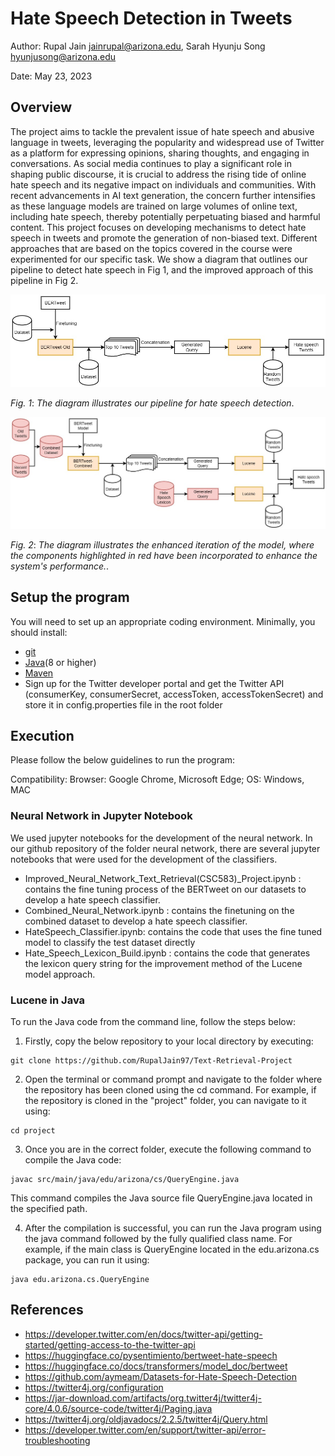 # Hate Speech Detection in Tweets

Author: Rupal Jain [jainrupal@arizona.edu](mailto:jainrupal@arizona.edu), Sarah Hyunju Song [hyunjusong@arizona.edu](mailto:hyunjusong@arizona.edu)

Date: May 23, 2023

## Overview

The project aims to tackle the prevalent issue of hate speech and abusive language in tweets, leveraging the popularity and widespread use of Twitter as a platform for expressing opinions, sharing thoughts, and engaging in conversations. As social media continues to play a significant role in shaping public discourse, it is crucial to address the rising tide of online hate speech and its negative impact on individuals and communities. With recent advancements in AI text generation, the concern further intensifies as these language models are trained on large volumes of online text, including hate speech, thereby potentially perpetuating biased and harmful content. This project focuses on developing mechanisms to detect hate speech in tweets and promote the generation of non-biased text. Different approaches that are based on the topics covered in the course were experimented for our specific task. We show a diagram that outlines our pipeline to detect hate speech in Fig 1, and the improved approach of this pipeline in Fig 2. 

![Diagram 1](Picture1.jpg)

*Fig. 1*: *The diagram illustrates our pipeline for hate speech detection*.

![Diagram 2](Picture2.jpg)

*Fig. 2*: *The diagram illustrates the enhanced iteration of the model, where the components highlighted in red have been incorporated to enhance the system's performance.*.

## Setup the program

You will need to set up an appropriate coding environment.
Minimally, you should install:

* [git](https://git-scm.com/downloads)
* [Java](https://www.java.com/en/)(8 or higher)
* [Maven](https://maven.apache.org/)
* Sign up for the Twitter developer portal and get the Twitter API (consumerKey, consumerSecret, accessToken, accessTokenSecret) and store it in config.properties file in the root folder

## Execution

Please follow the below guidelines to run the program:

Compatibility:
Browser: Google Chrome, Microsoft Edge; OS: Windows, MAC

### Neural Network in Jupyter Notebook

We used jupyter notebooks for the development of the neural network. In our github repository of the folder neural network, there are several jupyter notebooks that were used for the development of the classifiers. 
-	Improved_Neural_Network_Text_Retrieval(CSC583)_Project.ipynb : contains the fine tuning process of the BERTweet on our datasets to develop a hate speech classifier.
-	Combined_Neural_Network.ipynb : contains the finetuning on the combined dataset to develop a hate speech classifier.
-	HateSpeech_Classifier.ipynb: contains the code that uses the fine tuned model to classify the test dataset directly
-	Hate_Speech_Lexicon_Build.ipynb : contains the code that generates the lexicon query string for the improvement method of the Lucene model approach.

### Lucene in Java

To run the Java code from the command line, follow the steps below:

1.	Firstly, copy the below repository to your local directory by executing:

```
git clone https://github.com/RupalJain97/Text-Retrieval-Project
```

2.	Open the terminal or command prompt and navigate to the folder where the repository has been cloned using the cd command. For example, if the repository is cloned in the "project" folder, you can navigate to it using:

```
cd project
```

3.	Once you are in the correct folder, execute the following command to compile the Java code:

```
javac src/main/java/edu/arizona/cs/QueryEngine.java
```

This command compiles the Java source file QueryEngine.java located in the specified path.

4.	After the compilation is successful, you can run the Java program using the java command followed by the fully qualified class name. For example, if the main class is QueryEngine located in the edu.arizona.cs package, you can run it using:

```
java edu.arizona.cs.QueryEngine
```

## References

* https://developer.twitter.com/en/docs/twitter-api/getting-started/getting-access-to-the-twitter-api
* https://huggingface.co/pysentimiento/bertweet-hate-speech
* https://huggingface.co/docs/transformers/model_doc/bertweet
* https://github.com/aymeam/Datasets-for-Hate-Speech-Detection
* https://twitter4j.org/configuration
* https://jar-download.com/artifacts/org.twitter4j/twitter4j-core/4.0.6/source-code/twitter4j/Paging.java
* https://twitter4j.org/oldjavadocs/2.2.5/twitter4j/Query.html
* https://developer.twitter.com/en/support/twitter-api/error-troubleshooting
